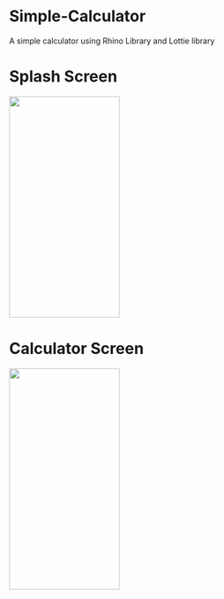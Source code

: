 # Simple-Calculator
A simple calculator using Rhino Library and Lottie library
# Splash Screen



<img src="https://user-images.githubusercontent.com/73388473/116226215-5a69f000-a770-11eb-9c0f-24b8c9bc4bc0.gif" height="400" width="200">


# Calculator Screen



<img src ="https://user-images.githubusercontent.com/73388473/116210891-e83ddf00-a760-11eb-926c-9f81d456cfc4.jpeg" width= "200" height ="400">
